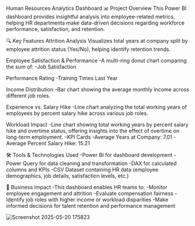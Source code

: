 Human Resources Analytics Dashboard
📊 Project Overview
This Power BI dashboard provides insightful analysis into employee-related metrics, helping HR departments make data-driven decisions regarding workforce performance, satisfaction, and retention.



🔍 Key Features
Attrition Analysis
Visualizes total years at company split by employee attrition status (Yes/No), helping identify retention trends.

Employee Satisfaction & Performance
-A multi-ring donut chart comparing the sum of:
-Job Satisfaction

Performance Rating
-Training Times Last Year

Income Distribution
-Bar chart showing the average monthly income across different job roles.

Experience vs. Salary Hike
-Line chart analyzing the total working years of employees by percent salary hike across various job roles.

Workload Impact
-Line chart showing total working years by percent salary hike and overtime status, offering insights into the effect of overtime on long-term employment.
-KPI Cards
-Average Years at Company: 7.01
-Average Percent Salary Hike: 15.21

🛠️ Tools & Technologies Used
-Power BI for dashboard development
-Power Query for data cleaning and transformation
-DAX for calculated columns and KPIs
-CSV Dataset containing HR data (employee demographics, job details, satisfaction levels, etc.)

📌 Business Impact
-This dashboard enables HR teams to:
-Monitor employee engagement and attrition
-Evaluate compensation fairness
-Identify job roles with higher income or workload disparities
-Make informed decisions for talent retention and performance management



![Screenshot 2025-05-20 175823](https://github.com/user-attachments/assets/6c94b3e8-905c-449d-a24f-b8d8e025d4ac)
